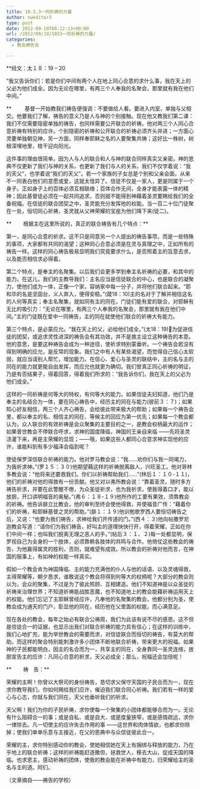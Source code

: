 ```yaml
---
title: 10.3.3一同祈祷的力量
author: sweditor3
type: post
date: 2012-09-10T08:12:13+00:00
url: /2012/09/10/1033一同祈祷的力量/
categories:
  - 教会祷告会

---
```

**经文：太１８：19 – 20
  
“我又告诉你们：若是你们中间有两个人在地上同心合意的求什么事，我在天上的父必为他们成全。因为无论在哪里，有两三个人奉我的名聚会，那里就有我在他们中间。”
  
**         基督一开始教我们祷告便强调：不要做给人看。要进入内室，单独与父相交。他要我们了解，祷告的意义乃是人与神的个别接触。现在他又教我们第二课：我们不仅需要隐密单独的祷告，也同样需要公开联合的祈祷。他对两三个人同心合意祈祷有特别的应许。个别隐密的祈祷和公开联合的祈祷必须齐头并进；一方面心灵要单独朝见神，另一方面，同样奉耶稣之名的人要聚集共祷；这好比一株树，树根深埋地里，枝干迎向阳光。
  
这件事的理由很简单。因为人与人的联合和人与神的联合同样真实又亲密。神的恩典不仅更新了我们与神的关系，也更新了我们与人的关系，我们不仅学着说：“我的天父”，也学着说“我们的天父”。若一个家族的子女总是个别和父亲会面，从来不一同表白他们的意愿或爱，这就太怪异了。信徒不仅是一家人，更是同属于一个身子。正如身子上的百体必须互相联络；百体合作无间，全身才能表露一体的精神；因此基督徒必须在一起共同追求，否则就不能得到神藉着圣灵要赐给我们的全备祝福。在信徒的联合团契之中，圣灵能充分发挥他的权能。当一百二十位门徒聚在一处，恒切同心祈祷，圣灵就从父神荣耀的宝座为他们降下来(徒二)。
  
**        根据主在这里所说的，真正的联合祷告有几个特点：**
  
第一，是同心合意的祈求。这不只是同意另一个人提出的祷告事项，而是一些特殊的事项，大家都有共同的渴望；这种同心合意必须是在灵与真理之中，正如所有的祷告一样。这样的同心祷告极易显明我们究竟要求什么，是否照着主的旨意去求，以及能否相信求必得着。
  
第二个特点，是奉主的名聚集。以后我们会更多学到奉主名祈祷的必要，和其中的能力。在这儿，我们的主教导我们：主名应当是信徒联合的中心，也是联合的凝聚力，使他们成为一体，正像一个家，容纳家中每一分子，并将他们联合起来。“耶和华的名是坚固台，义人奔入，便得安稳。”(箴18：10)主的名对于了解并相信这名的人何等真实；奉主名聚集，就如同有主的同在。门徒们能有爱的联合，对耶稣有无比的吸引力：“无论在哪里，有两三个人奉我的名聚会，那里就有我在他们中间。”主的门徒既在爱中一同祷告，主的同在就使他们联合的祈祷大有能力。
  
第三个特点，是必蒙应允。“我在天上的父，必给他们成全。”(太18：19)为促进信徒的团契，或追求灵性进深的祷告会有其功效，并不是救主设立这种祷告的本意。他的意思，是要这种祷告会成为一种途径，使祈求特别蒙垂听。一个祷告会若没有得到明确的应允，是反常的现象。我们之中有人有某些渴望，而觉得自己信心太软弱，就应当请别人帮忙，增加能力。在信心、爱心与圣灵的联结中，主的名与主的同在的能力就更能自由发挥，而应允也就更为确切。我们曾真正同心祈祷的明证，乃是有否结果子，得着回答，得着我们所求的：“我告诉你们，我在天上的父必为他们成全。”
  
这样的一同祈祷是何等大的特权，有何等大的能力。如果信徒夫妇知道，他们乃是奉主的名结合为一体，要在同心祷告中，经历主的同在与能力(彼前３：７)；如果知心好友相信，两三个人齐心祷告，会给彼此带来极大的帮助；如果每一个祷告会里，都以奉主的名、相信主的同在、等候主的回应为第一优先；如果每一个教会都认为，众人联合的有效祈祷是会众聚集的主要目的之一，是教会权柄最大的运作；如果普世教会不停联合呼求，求神的国度降临，神国的王亲自来临 ——先将圣灵浇灌下来，再是主荣耀的显现；——哦，如果这些人都同心合意求神实现他的应许，谁能料到有多少福泽会临到呢？
  
使徒保罗深信联合祈祷的能力。他对罗马教会说：“我……劝你们与我一同竭力，为我祈求神。”(罗１５：３０)他期望藉这样的祈祷脱离敌人，兴旺圣工。他对哥林多教会说：“他将来还要救我们。你们以祈祷帮助我们……”(林后１：１０-１１)，他们的祈祷对他的得救有一份贡献。他又对以弗所教会说：“靠着圣灵，随时多方祷告祈求，并要在此警醒不倦，为众圣徒祈求，也为我祈求，使我得着口才，能以放胆，开口讲明福音的奥秘。”(弗６：１８-１９)他所作的工要有果效，须靠教会的祈祷。他告诉腓立比教会，他的审判至终会使他得救，并使福音广传：“藉着你们的祈祷，和耶稣基督之灵的帮助。”(腓１：１９)他训勉歌罗西人要恒切祷告之后，又说：“也要为我们祷告，求神给我们开传道的门。”(西４：３)他向帖撒罗尼迦教会写道：“请你们为我们祷告，好叫主的道理快快行开，得着荣耀，正如在你们中间一样；也叫我们脱离无理之恶人的手。”(帖后３：１、２)每一处都显明，保罗视自己为全身的一个肢体，必须靠赖各肢体的共鸣与合作。他倚仗这些教会的祷告，为他赢得属灵的胜利，否则，就难望有成效。所以教会的祈祷对他而言，在神国的服事上，有如神的权能一样真实。
  
假如一个教会肯为神国降临、主的能力充满他的仆人与他的话语、以及灵魂得救，主得荣耀等，朝夕恳求，谁敢说这个教会将得到何等大的权柄呢？大部分的教会则以为，会众的聚集，不过是为了彼此照顾、互相建造。他们不知道神是以众圣徒的祈祷来治理世界；不知道祈祷能战胜恶魔，也不知道地上的教会能藉祈祷运用天上的权能。他们忘记了主耶稣曾经应许，凡奉他的名聚集的教会，他都分别为圣，使教会成为通天的门户，彰显他的同在，经历他在父里面的权能，而心满意足。
  
现在各处的教会，每年之始必有联合公祷周，我们为此该有说不尽的感恩。这不但是信徒合一的证据，也显示出我们对联合祈祷的能力具有信心；在这样的训练中，我们心地扩充，能为举世教会的需要而求，对信徒联合而恒切的祷告，有莫大的帮助。而这样的聚会特别能刺激许多小团体不断地联合祈祷，带来更大的祝福。如果神的子民都能明白，因主的名合而为一，共享主的同在，全身靠同一圣灵连络，放胆宣告主的应许：凡同心合意的祈求，天父必成全；那么，祝福还会加倍呢！
  
**        祷　告：**
  
荣耀的主啊！你曾以大祭司的身份祷告，恳切求父保守天国的子民合而为一，现在求你教导我们，你如何赐给我们应许，催迫我们联合同心祈祷。我们若有一样的爱心与心志，你就与我们同在，天父也垂听我们的祈求。
  
天父啊！我们为你的子民祈祷，求你使每一个聚集的小团体都能够合而为一。无论有什么阻碍合一的事；或是自私、或是自大、或是度量狭窄，或是感情疏远，求你一律除去。凡一切使主的应许失去作用的事 ——这世界和肉体情欲，也都求你除掉；使我们单单乐意与主接近，在父的恩典中与众信徒彼此合一。
  
荣耀的主，求你特别感动你的教会，使她相信她在天上有捆绑与释放的能力，乃在乎地上的联合祈祷；这样的祈祷能赶逐撒但，拯救世人，移去大山，促成天国的降临。也求恩主，感动祈祷的团体，使我的教会能在祈祷中有能力，归荣耀给主的圣名与主的道。阿们。

（文章摘自——祷告的学校）